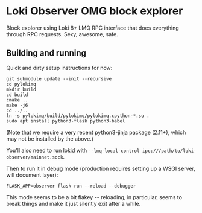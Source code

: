 # Loki Observer OMG block explorer

Block explorer using Loki 8+ LMQ RPC interface that does everything through RPC requests.  Sexy,
awesome, safe.

## Building and running

Quick and dirty setup instructions for now:

    git submodule update --init --recursive
    cd pylokimq
    mkdir build
    cd build
    cmake ..
    make -j6
    cd ../..
    ln -s pylokimq/build/pylokimq/pylokimq.cpython-*.so .
    sudo apt install python3-flask python3-babel

(Note that we require a very recent python3-jinja package (2.11+), which may not be installed by the
above.)

You'll also need to run lokid with `--lmq-local-control ipc:///path/to/loki-observer/mainnet.sock`.

Then to run it in debug mode (production requires setting up a WSGI server, will document layer):

    FLASK_APP=observer flask run --reload --debugger

This mode seems to be a bit flakey -- reloading, in particular, seems to break things and make it
just silently exit after a while.
